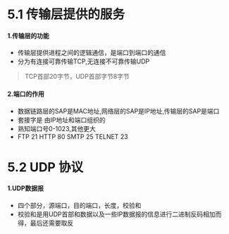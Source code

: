# 5.1 传输层提供的服务

#### 1.传输层的功能

* 传输层提供进程之间的逻辑通信，是端口到端口的通信
* 分为有连接可靠传输TCP,无连接不可靠传输UDP

> TCP首部20字节，UDP首部字节8字节

#### 2.端口的作用

* 数据链路层的SAP是MAC地址,网络层的SAP是IP地址,传输层的SAP是端口
* 套接字是 由IP地址和端口组织的
* 熟知端口号0-1023,其他更大
* FTP 21 HTTP 80 SMTP 25 TELNET 23



# 5.2 UDP 协议

#### 1.UDP数据报

* 四个部分，源端口，目的端口，长度，校验和
* 校验和是用UDP首部和数据以及一些IP数据报的信息进行二进制反码相加而得，最后还需要取反